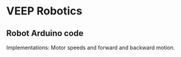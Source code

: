 # VEEP Robotics

## Robot Arduino code

Implementations: Motor speeds and forward and backward motion.
